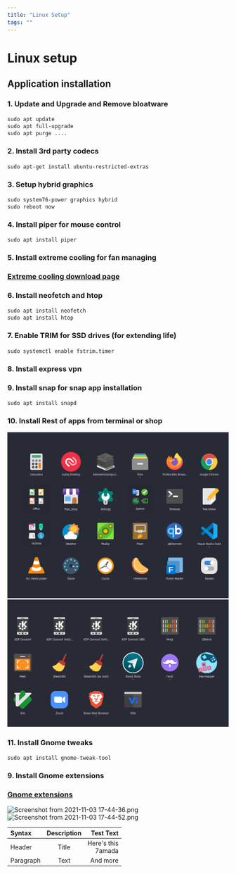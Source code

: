 ```yaml
---
title: "Linux Setup"
tags: ""
---
```


# Linux setup

## Application installation

### 1. Update and Upgrade and Remove bloatware
```
sudo apt update
sudo apt full-upgrade
sudo apt purge ....
```
### 2. Install 3rd party codecs
```
sudo apt-get install ubuntu-restricted-extras
```
### 3. Setup hybrid graphics
```
sudo system76-power graphics hybrid
sudo reboot now
```
### 4. Install piper for mouse control
```
sudo apt install piper
```
### 5. Install extreme cooling for fan managing

### [Extreme cooling download page](https://odintdh.itch.io/extremecooling4linux)

### 6. Install neofetch and htop
```
sudo apt install neofetch
sudo apt install htop
```
### 7. Enable TRIM for SSD drives (for extending life)
```
sudo systemctl enable fstrim.timer
```
### 8. Install express vpn

### 9. Install snap for snap app installation
```
sudo apt install snapd
```
### 10. Install Rest of apps from terminal or shop
![Screenshot from 2021-11-03 17-52-59.png](data/apps_1.png)
![Screenshot from 2021-11-03 17-53-09.png](data/apps_2.png)


### 11. Install Gnome tweaks
```
sudo apt install gnome-tweak-tool
```
### 9. Install Gnome extensions
### [Gnome extensions](https://extensions.gnome.org)
![Screenshot from 2021-11-03 17-44-36.png](https://boostnote.io/api/teams/B7zGnc-ns/files/39e1b43e8464c7e5e7e49534a44875c4d59c4c52e3ba61d0623af205da0f078e-Screenshot%20from%202021-11-03%2017-44-36.png)
![Screenshot from 2021-11-03 17-44-52.png](https://boostnote.io/api/teams/B7zGnc-ns/files/80d617414af04f0c1f0a59a7b52f7b4d6e40bfe421acfef234e60bcf12a72445-Screenshot%20from%202021-11-03%2017-44-52.png)


| Syntax      | Description | Test Text     |
| :---        |    :----:   |          ---: |
| Header      | Title       | Here's this   <br> 7amada |
| Paragraph   | Text        | And more      |